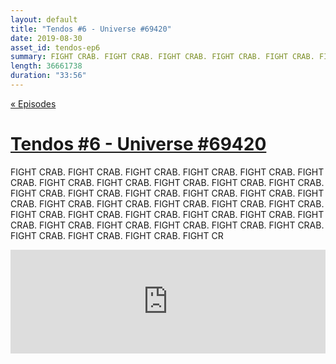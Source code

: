 ```yaml
---
layout: default
title: "Tendos #6 - Universe #69420"
date: 2019-08-30
asset_id: tendos-ep6
summary: FIGHT CRAB. FIGHT CRAB. FIGHT CRAB. FIGHT CRAB. FIGHT CRAB. FIGHT CRAB. FIGHT CRAB. FIGHT CRAB. FIGHT CRAB. FIGHT CRAB. FIGHT CRAB. FIGHT CRAB. FIGHT CRAB. FIGHT CRAB. FIGHT CRAB. FIGHT CRAB. FIGHT CRAB. FIGHT CRAB. FIGHT CRAB. FIGHT CRAB. FIGHT CRAB. FIGHT CRAB. FIGHT CRAB. FIGHT CRAB. FIGHT CRAB. FIGHT CRAB. FIGHT CRAB. FIGHT CRAB. FIGHT CRAB. FIGHT CRAB. FIGHT CRAB. FIGHT CRAB. FIGHT CRAB. FIGHT CRAB. FIGHT CRAB. FIGHT CRAB. FIGHT CR
length: 36661738
duration: "33:56"
---
```

[« Episodes](/tendos/episodes)

# [Tendos #6 - Universe #69420](/tendos/assets/tendos-ep6.mp3)
FIGHT CRAB. FIGHT CRAB. FIGHT CRAB. FIGHT CRAB. FIGHT CRAB. FIGHT CRAB. FIGHT CRAB. FIGHT CRAB. FIGHT CRAB. FIGHT CRAB. FIGHT CRAB. FIGHT CRAB. FIGHT CRAB. FIGHT CRAB. FIGHT CRAB. FIGHT CRAB. FIGHT CRAB. FIGHT CRAB. FIGHT CRAB. FIGHT CRAB. FIGHT CRAB. FIGHT CRAB. FIGHT CRAB. FIGHT CRAB. FIGHT CRAB. FIGHT CRAB. FIGHT CRAB. FIGHT CRAB. FIGHT CRAB. FIGHT CRAB. FIGHT CRAB. FIGHT CRAB. FIGHT CRAB. FIGHT CRAB. FIGHT CRAB. FIGHT CRAB. FIGHT CR

<iframe width="100%" height="166" scrolling="no" frameborder="no" allow="autoplay" src="https://w.soundcloud.com/player/?url=https%3A//api.soundcloud.com/tracks/673516634&color=%23ff5500&auto_play=false&hide_related=false&show_comments=true&show_user=true&show_reposts=false&show_teaser=true"></iframe>
